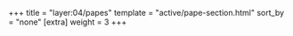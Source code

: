 +++
title = "layer:04/papes"
template = "active/pape-section.html"
sort_by = "none"
[extra]
weight = 3
+++
